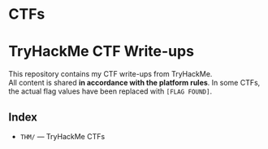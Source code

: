 # CTFs
# TryHackMe CTF Write-ups

This repository contains my CTF write-ups from TryHackMe.  
All content is shared **in accordance with the platform rules**. In some CTFs, the actual flag values have been replaced with `[FLAG FOUND]`.  

## Index
- `THM/` — TryHackMe CTFs

